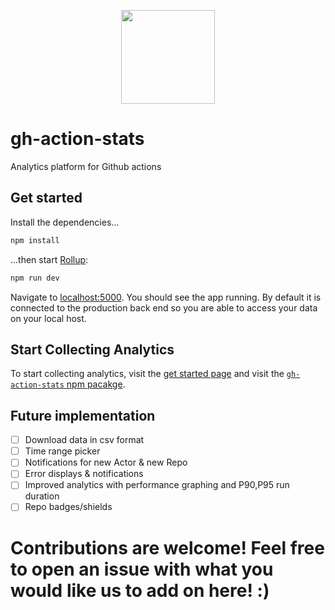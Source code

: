 <p align="center">
  <img src="https://user-images.githubusercontent.com/20456444/144739095-a3cca282-b5a1-413c-b517-10b8c965b06b.png" width="150px" height="150px" />
</p>

# gh-action-stats

Analytics platform for Github actions

## Get started

Install the dependencies...

```bash
npm install
```

...then start [Rollup](https://rollupjs.org):

```bash
npm run dev
```

Navigate to [localhost:5000](http://localhost:5000). You should see the app running. By default it is connected to the production back end so you are able to access your data on your local host.

## Start Collecting Analytics

To start collecting analytics, visit the [get started page](https://actions.boringday.co/get-started) and visit the [`gh-action-stats` npm pacakge](https://github.com/michmich112/gh-action-stats-js).

## Future implementation
- [ ] Download data in csv format
- [ ] Time range picker
- [ ] Notifications for new Actor & new Repo
- [ ] Error displays & notifications
- [ ] Improved analytics with performance graphing and P90,P95 run duration
- [ ] Repo badges/shields 

# Contributions are welcome! Feel free to open an issue with what you would like us to add on here! :)
